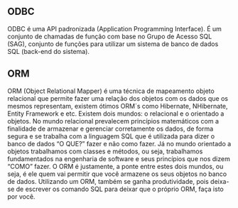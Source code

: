 ## ODBC

ODBC é uma API padronizada (Application Programming Interface). É um conjunto de chamadas de função com base no Grupo de Acesso SQL (SAG), conjunto de funções para utilizar um sistema de banco de dados SQL (back-end do sistema).

## ORM

ORM (Object Relational Mapper) é uma técnica de mapeamento objeto relacional que permite fazer uma relação dos objetos com os dados que os mesmos representam, existem ótimos ORM´s como Hibernate, NHibernate, Entity Framework e etc. Existem dois mundos: o relacional e o orientado a objetos.
No mundo relacional prevalecem princípios matemáticos com a finalidade de armazenar e gerenciar corretamente os dados, de forma segura e se trabalha com a linguagem SQL que é utilizada para dizer o banco de dados “O QUE?” fazer e não como fazer.
Já no mundo orientado a objetos trabalhamos com classes e métodos, ou seja, trabalhamos fundamentados na engenharia de software e seus princípios que nos dizem “COMO” fazer. O ORM é justamente, a ponte entre estes dois mundos, ou seja, é ele quem vai permitir que você armazene os seus objetos no banco de dados.
Utilizando um ORM, também se ganha produtividade, pois deixa-se de escrever os comando SQL para deixar que o próprio ORM, faça isto por você.